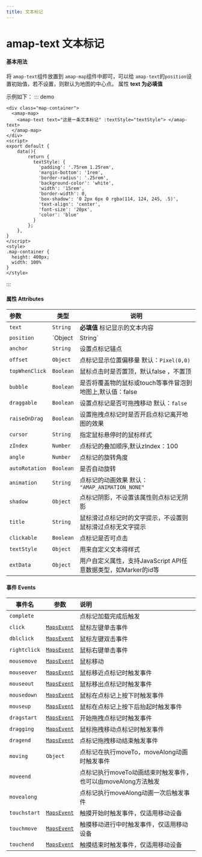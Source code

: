 ```yaml
---
title: 文本标记
---
```

# amap-text 文本标记
#### 基本用法
将 `amap-text`组件放置到 `amap-map`组件中即可，可以给 `amap-text`的`position`设置初始值，若不设置，则默认为地图的中心点。
属性 **text 为必填值**

示例如下：
::: demo
```vue
<div class="map-container">
  <amap-map>
    <amap-text text="这是一条文本标记" :textStyle="textStyle"> </amap-text>
  </amap-map>
</div>
<script>
export default {
    data(){
        return {
          textStyle: {
            'padding': '.75rem 1.25rem',
            'margin-bottom': '1rem',
            'border-radius': '.25rem',
            'background-color': 'white',
            'width': '15rem',
            'border-width': 0,
            'box-shadow': '0 2px 6px 0 rgba(114, 124, 245, .5)',
            'text-align': 'center',
            'font-size': '20px',
            'color': 'blue'
          }
        };
    },
}
</script>
<style>
.map-container {
  height: 400px;
  width: 100%
}
</style>
```
:::

#### 属性  Attributes

| 参数             | 类型                   | 说明                                                         |
| :--------------- | ---------------------- | ------------------------------------------------------------ |
| `text`           | `String`               | **必填值**	标记显示的文本内容                                    |
| `position`       | `Object | String`      | 点标记在地图上显示的位置，默认为地图中心点                             |
| `anchor`         | `String`               | 设置点标记锚点                                              |
| `offset`         | `Object`               | 点标记显示位置偏移量   默认：`Pixel(0,0)`                |
| `topWhenClick`   | `Boolean`              | 鼠标点击时是否置顶，默认false ，不置顶                                     |
| `bubble`         | `Boolean`              | 是否将覆盖物的鼠标或touch等事件冒泡到地图上,默认值：false                 |
| `draggable`      | `Boolean`              | 设置点标记是否可拖拽移动   默认：`false`                     |
| `raiseOnDrag`    | `Boolean`              | 设置拖拽点标记时是否开启点标记离开地图的效果                 |
| `cursor`         | `String`               | 指定鼠标悬停时的鼠标样式                                     |
| `zIndex`         | `Number`               | 点标记的叠加顺序,默认zIndex：100                                           |
| `angle`          | `Number`               | 点标记的旋转角度                                             |
| `autoRotation`   | `Boolean`              | 是否自动旋转                                                 |
| `animation`      | `String`               | 点标记的动画效果    默认：` "AMAP_ANIMATION_NONE"`           |
| `shadow`         | `Object`               | 点标记阴影，不设置该属性则点标记无阴影                       |
| `title`          | `String`               | 鼠标滑过点标记时的文字提示，不设置则鼠标滑过点标无文字提示   |
| `clickable`      | `Boolean`              | 点标记是否可点击                                     |
| `textStyle`      | `Object`               | 用来自定义文本得样式                                   |
| `extData`        | `Object`               | 用户自定义属性，支持JavaScript API任意数据类型，如Marker的id等 |

#### 事件 Events

| 事件名       | 参数                                                         | 说明                                                         |
| ------------ | ------------------------------------------------------------ | :----------------------------------------------------------- |
| `complete`   |                                                              | 点标记加载完成后触发                                         |
| `click`      | [`MapsEvent`](https://lbs.amap.com/api/javascript-api/reference/event#MapsEvent) | 鼠标左键单击事件                                             |
| `dblclick`   | [`MapsEvent`](https://lbs.amap.com/api/javascript-api/reference/event#MapsEvent) | 鼠标左键双击事件                                             |
| `rightclick` | [`MapsEvent`](https://lbs.amap.com/api/javascript-api/reference/event#MapsEvent) | 鼠标右键单击事件                                             |
| `mousemove`  | [`MapsEvent`](https://lbs.amap.com/api/javascript-api/reference/event#MapsEvent) | 鼠标移动                                                     |
| `mouseover`  | [`MapsEvent`](https://lbs.amap.com/api/javascript-api/reference/event#MapsEvent) | 鼠标移近点标记时触发事件                                     |
| `mouseout`   | [`MapsEvent`](https://lbs.amap.com/api/javascript-api/reference/event#MapsEvent) | 鼠标移出点标记时触发事件                                     |
| `mousedown`  | [`MapsEvent`](https://lbs.amap.com/api/javascript-api/reference/event#MapsEvent) | 鼠标在点标记上按下时触发事件                                 |
| `mouseup`    | [`MapsEvent`](https://lbs.amap.com/api/javascript-api/reference/event#MapsEvent) | 鼠标在点标记上按下后抬起时触发事件                           |
| `dragstart`  | [`MapsEvent`](https://lbs.amap.com/api/javascript-api/reference/event#MapsEvent) | 开始拖拽点标记时触发事件                                     |
| `dragging`   | [`MapsEvent`](https://lbs.amap.com/api/javascript-api/reference/event#MapsEvent) | 鼠标拖拽移动点标记时触发事件                                 |
| `dragend`    | [`MapsEvent`](https://lbs.amap.com/api/javascript-api/reference/event#MapsEvent) | 点标记拖拽移动结束触发事件                                   |
| `moving`     | `Object`                                                     | 点标记在执行moveTo，moveAlong动画时触发事件                  |
| `moveend`    |                                                              | 点标记执行moveTo动画结束时触发事件，也可以由moveAlong方法触发 |
| `movealong`  |                                                              | 点标记执行moveAlong动画一次后触发事件                        |
| `touchstart` | [`MapsEvent`](https://lbs.amap.com/api/javascript-api/reference/event#MapsEvent) | 触摸开始时触发事件，仅适用移动设备                           |
| `touchmove`  | [`MapsEvent`](https://lbs.amap.com/api/javascript-api/reference/event#MapsEvent) | 触摸移动进行中时触发事件，仅适用移动设备                     |
| `touchend`   | [`MapsEvent`](https://lbs.amap.com/api/javascript-api/reference/event#MapsEvent) | 触摸结束时触发事件，仅适用移动设备                           |